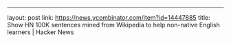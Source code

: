 ---
layout: post
link: https://news.ycombinator.com/item?id=14447885
title: Show HN  100K sentences mined from Wikipedia to help non-native English learners | Hacker News

